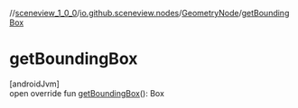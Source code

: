 //[sceneview_1_0_0](../../../index.md)/[io.github.sceneview.nodes](../index.md)/[GeometryNode](index.md)/[getBoundingBox](get-bounding-box.md)

# getBoundingBox

[androidJvm]\
open override fun [getBoundingBox](get-bounding-box.md)(): Box
